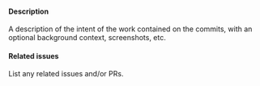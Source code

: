 #### Description

A description of the intent of the work contained on the commits, with an optional background context, screenshots, etc.

#### Related issues

List any related issues and/or PRs.
